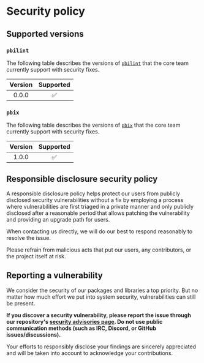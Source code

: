 # Security policy

## Supported versions

### `pbilint`

The following table describes the versions of [`pbilint`](packages/pbilint) that the core team currently support with security fixes.

| Version | Supported          |
| :-----: | :----------------: |
| 0.0.0   | ✅                 |

### `pbix`

The following table describes the versions of [`pbix`](packages/pbix) that the core team currently support with security fixes.

| Version | Supported          |
| :-----: | :----------------: |
| 1.0.0   | ✅                 |

## Responsible disclosure security policy

A responsible disclosure policy helps protect our users from publicly disclosed security vulnerabilities without a fix by employing a process where vulnerabilities are first triaged in a private manner and only publicly disclosed after a reasonable period that allows patching the vulnerability and providing an upgrade path for users.

When contacting us directly, we will do our best to respond reasonably to resolve the issue.

Please refrain from malicious acts that put our users, any contributors, or the project itself at risk.

## Reporting a vulnerability

We consider the security of our packages and libraries a top priority. But no matter how much effort we put into system security, vulnerabilities can still be present.

**If you discover a security vulnerability, please report the issue through our repository's [security advisories page][advisories]. Do not use public communication methods (such as IRC, Discord, or GitHub issues/discussions).**

Your efforts to responsibly disclose your findings are sincerely appreciated and will be taken into account to acknowledge your contributions.

[advisories]: https://github.com/pbilint/pbilint/security/advisories
